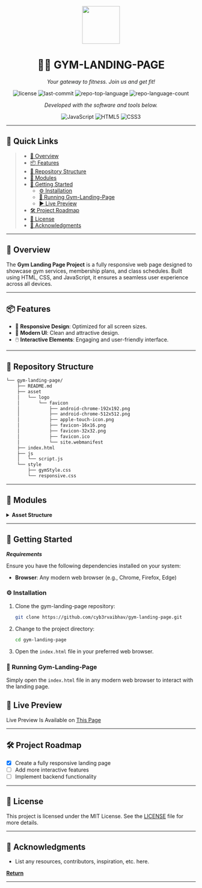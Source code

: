 <p align="center">
  <img src="https://cdn-icons-png.flaticon.com/512/6295/6295417.png" width="100" />
</p>

<h1 align="center">🏋️‍♂️ GYM-LANDING-PAGE</h1>

<p align="center">
  <em>Your gateway to fitness. Join us and get fit!</em>
</p>

<p align="center">
  <img src="https://img.shields.io/github/license/cyb3rvaibhav/gym-landing-page?style=flat&color=0080ff" alt="license">
  <img src="https://img.shields.io/github/last-commit/cyb3rvaibhav/gym-landing-page?style=flat&logo=git&logoColor=white&color=0080ff" alt="last-commit">
  <img src="https://img.shields.io/github/languages/top/cyb3rvaibhav/gym-landing-page?style=flat&color=0080ff" alt="repo-top-language">
  <img src="https://img.shields.io/github/languages/count/cyb3rvaibhav/gym-landing-page?style=flat&color=0080ff" alt="repo-language-count">
</p>

<p align="center">
  <em>Developed with the software and tools below.</em>
</p>

<p align="center">
  <img src="https://img.shields.io/badge/JavaScript-F7DF1E.svg?style=flat&logo=JavaScript&logoColor=black" alt="JavaScript">
  <img src="https://img.shields.io/badge/HTML5-E34F26.svg?style=flat&logo=HTML5&logoColor=white" alt="HTML5">
  <img src="https://img.shields.io/badge/CSS3-1572B6.svg?style=flat&logo=CSS3&logoColor=white" alt="CSS3">
</p>

<hr>

## 🔗 Quick Links

> - [📍 Overview](#-overview)
> - [📦 Features](#-features)
> - [📂 Repository Structure](#-repository-structure)
> - [🧩 Modules](#-modules)
> - [🚀 Getting Started](#-getting-started)
>   - [⚙️ Installation](#️-installation)
>   - [🤖 Running Gym-Landing-Page](#-running-gym-landing-page)
>   - [▶️ Live Preview](#-Live-Preview)
> - [🛠 Project Roadmap](#-project-roadmap)
> - [📄 License](#-license)
> - [👏 Acknowledgments](#-acknowledgments)

---

## 📍 Overview

The **Gym Landing Page Project** is a fully responsive web page designed to showcase gym services, membership plans, and class schedules. Built using HTML, CSS, and JavaScript, it ensures a seamless user experience across all devices.

---

## 📦 Features

- 📱 **Responsive Design**: Optimized for all screen sizes.
- 💎 **Modern UI**: Clean and attractive design.
- 🖱️ **Interactive Elements**: Engaging and user-friendly interface.

---

## 📂 Repository Structure

```sh
└── gym-landing-page/
    ├── README.md
    ├── asset
    │   └── logo
    │       └── favicon
    │           ├── android-chrome-192x192.png
    │           ├── android-chrome-512x512.png
    │           ├── apple-touch-icon.png
    │           ├── favicon-16x16.png
    │           ├── favicon-32x32.png
    │           ├── favicon.ico
    │           └── site.webmanifest
    ├── index.html
    ├── js
    │   └── script.js
    └── style
        ├── gymStyle.css
        └── responsive.css
```

---

## 🧩 Modules

<details>
  <summary><strong>Asset Structure</strong></summary>
  <ul>
    <li><a href="https://github.com/cyb3rvaibhav/gym-landing-page/blob/master/index.html">index.html</a></li>
    <li><a href="https://github.com/cyb3rvaibhav/gym-landing-page/blob/master/asset/logo/favicon/site.webmanifest">site.webmanifest</a></li>
    <li><a href="https://github.com/cyb3rvaibhav/gym-landing-page/blob/master/style/responsive.css">responsive.css</a></li>
    <li><a href="https://github.com/cyb3rvaibhav/gym-landing-page/blob/master/style/gymStyle.css">gymStyle.css</a></li>
    <li><a href="https://github.com/cyb3rvaibhav/gym-landing-page/blob/master/js/script.js">script.js</a></li>
  </ul>
</details>

---

## 🚀 Getting Started

***Requirements***

Ensure you have the following dependencies installed on your system:
- **Browser**: Any modern web browser (e.g., Chrome, Firefox, Edge)

### ⚙️ Installation

1. Clone the gym-landing-page repository:

    ```sh
    git clone https://github.com/cyb3rvaibhav/gym-landing-page.git
    ```

2. Change to the project directory:

    ```sh
    cd gym-landing-page
    ```

3. Open the `index.html` file in your preferred web browser.

### 🤖 Running Gym-Landing-Page

Simply open the `index.html` file in any modern web browser to interact with the landing page.

## 🧪 Live Preview 
Live Preview Is Available on <a href="https://gymprojectbycyb3rvaibhav.netlify.app/" target="_blank">This Page</a>

---

## 🛠 Project Roadmap

- [x] Create a fully responsive landing page
- [ ] Add more interactive features
- [ ] Implement backend functionality

---


## 📄 License

This project is licensed under the MIT License. See the [LICENSE](LICENSE) file for more details.

---

## 👏 Acknowledgments

- List any resources, contributors, inspiration, etc. here.

[**Return**](#-quick-links)

---
